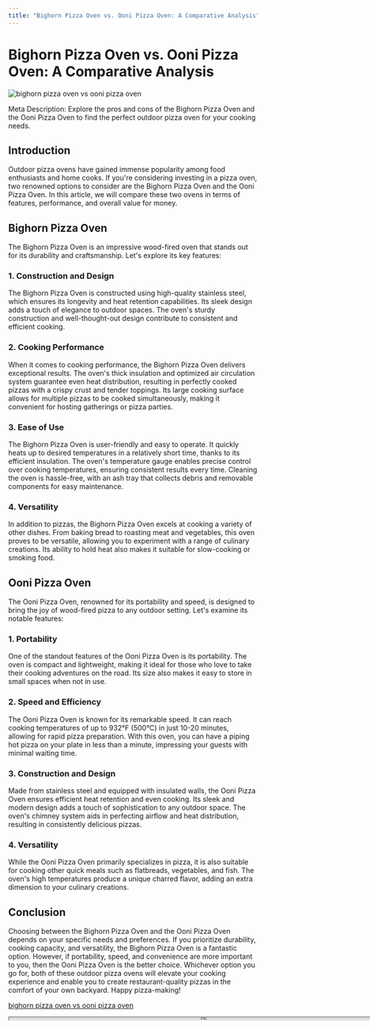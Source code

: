 ```yaml
---
title: "Bighorn Pizza Oven vs. Ooni Pizza Oven: A Comparative Analysis"
---
```

# Bighorn Pizza Oven vs. Ooni Pizza Oven: A Comparative Analysis


![bighorn pizza oven vs ooni pizza oven](https://images.unsplash.com/photo-1513104890138-7c749659a591?ixid=M3w0ODkxMTF8MHwxfHNlYXJjaHwxfHxiaWdob3JuJTIwcGl6emElMjBvdmVuJTIwdnMlMjBvb25pJTIwcGl6emElMjBvdmVufGVufDB8fHx8MTY5MjgwMzg2Mnww&ixlib=rb-4.0.3&w=512&fit=max)

Meta Description: Explore the pros and cons of the Bighorn Pizza Oven and the Ooni Pizza Oven to find the perfect outdoor pizza oven for your cooking needs.

## Introduction

Outdoor pizza ovens have gained immense popularity among food enthusiasts and home cooks. If you're considering investing in a pizza oven, two renowned options to consider are the Bighorn Pizza Oven and the Ooni Pizza Oven. In this article, we will compare these two ovens in terms of features, performance, and overall value for money. 

## Bighorn Pizza Oven

The Bighorn Pizza Oven is an impressive wood-fired oven that stands out for its durability and craftsmanship. Let's explore its key features:

### 1. Construction and Design

The Bighorn Pizza Oven is constructed using high-quality stainless steel, which ensures its longevity and heat retention capabilities. Its sleek design adds a touch of elegance to outdoor spaces. The oven's sturdy construction and well-thought-out design contribute to consistent and efficient cooking.

### 2. Cooking Performance

When it comes to cooking performance, the Bighorn Pizza Oven delivers exceptional results. The oven's thick insulation and optimized air circulation system guarantee even heat distribution, resulting in perfectly cooked pizzas with a crispy crust and tender toppings. Its large cooking surface allows for multiple pizzas to be cooked simultaneously, making it convenient for hosting gatherings or pizza parties.

### 3. Ease of Use

The Bighorn Pizza Oven is user-friendly and easy to operate. It quickly heats up to desired temperatures in a relatively short time, thanks to its efficient insulation. The oven's temperature gauge enables precise control over cooking temperatures, ensuring consistent results every time. Cleaning the oven is hassle-free, with an ash tray that collects debris and removable components for easy maintenance.

### 4. Versatility

In addition to pizzas, the Bighorn Pizza Oven excels at cooking a variety of other dishes. From baking bread to roasting meat and vegetables, this oven proves to be versatile, allowing you to experiment with a range of culinary creations. Its ability to hold heat also makes it suitable for slow-cooking or smoking food.

## Ooni Pizza Oven

The Ooni Pizza Oven, renowned for its portability and speed, is designed to bring the joy of wood-fired pizza to any outdoor setting. Let's examine its notable features:

### 1. Portability

One of the standout features of the Ooni Pizza Oven is its portability. The oven is compact and lightweight, making it ideal for those who love to take their cooking adventures on the road. Its size also makes it easy to store in small spaces when not in use. 

### 2. Speed and Efficiency

The Ooni Pizza Oven is known for its remarkable speed. It can reach cooking temperatures of up to 932°F (500°C) in just 10-20 minutes, allowing for rapid pizza preparation. With this oven, you can have a piping hot pizza on your plate in less than a minute, impressing your guests with minimal waiting time.

### 3. Construction and Design

Made from stainless steel and equipped with insulated walls, the Ooni Pizza Oven ensures efficient heat retention and even cooking. Its sleek and modern design adds a touch of sophistication to any outdoor space. The oven's chimney system aids in perfecting airflow and heat distribution, resulting in consistently delicious pizzas.

### 4. Versatility

While the Ooni Pizza Oven primarily specializes in pizza, it is also suitable for cooking other quick meals such as flatbreads, vegetables, and fish. The oven's high temperatures produce a unique charred flavor, adding an extra dimension to your culinary creations.

## Conclusion

Choosing between the Bighorn Pizza Oven and the Ooni Pizza Oven depends on your specific needs and preferences. If you prioritize durability, cooking capacity, and versatility, the Bighorn Pizza Oven is a fantastic option. However, if portability, speed, and convenience are more important to you, then the Ooni Pizza Oven is the better choice. Whichever option you go for, both of these outdoor pizza ovens will elevate your cooking experience and enable you to create restaurant-quality pizzas in the comfort of your own backyard. Happy pizza-making!

[bighorn pizza oven vs ooni pizza oven](https://foxheightspubandgrill.com/post/bighorn-pizza-oven-vs-ooni-pizza-oven)

<iframe src='https://foxheightspubandgrill.com/post/bighorn-pizza-oven-vs-ooni-pizza-oven' width='800' height='5'></iframe>